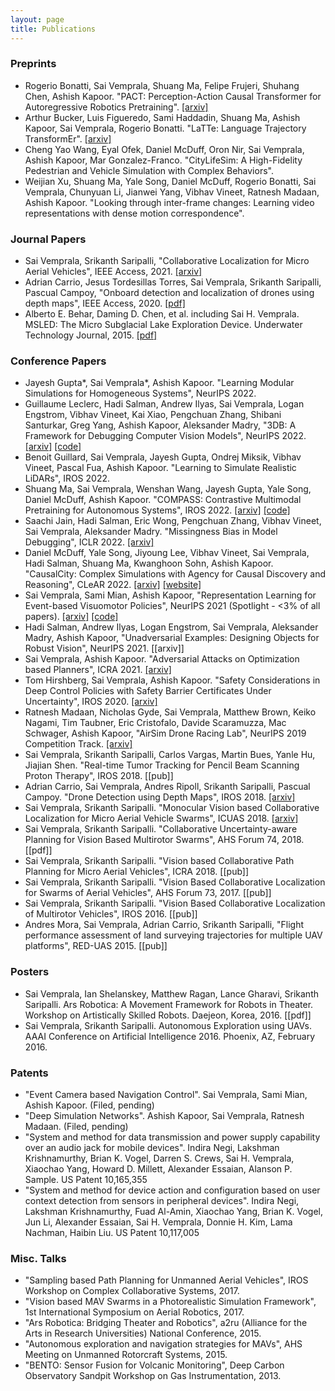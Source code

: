 ```yaml
---
layout: page
title: Publications
---
```


### Preprints

* Rogerio Bonatti, Sai Vemprala, Shuang Ma, Felipe Frujeri, Shuhang Chen, Ashish Kapoor. "PACT: Perception-Action Causal Transformer for Autoregressive Robotics Pretraining". [[arxiv]](https://arxiv.org/abs/2209.11133)
* Arthur Bucker, Luis Figueredo, Sami Haddadin, Shuang Ma, Ashish Kapoor, Sai Vemprala, Rogerio Bonatti. "LaTTe: Language Trajectory TransformEr". [[arxiv]](https://arxiv.org/abs/2208.02918)
* Cheng Yao Wang, Eyal Ofek, Daniel McDuff, Oron Nir, Sai Vemprala, Ashish Kapoor, Mar Gonzalez-Franco. "CityLifeSim: A High-Fidelity Pedestrian and Vehicle Simulation with Complex Behaviors".
* Weijian Xu, Shuang Ma, Yale Song, Daniel McDuff, Rogerio Bonatti, Sai Vemprala, Chunyuan Li, Jianwei Yang, Vibhav Vineet, Ratnesh Madaan, Ashish Kapoor. "Looking through inter-frame changes: Learning video representations with dense motion correspondence". 

### Journal Papers

* Sai Vemprala, Srikanth Saripalli, "Collaborative Localization for Micro Aerial Vehicles", IEEE Access, 2021. [[arxiv]](https://arxiv.org/abs/1905.02648)
* Adrian Carrio, Jesus Tordesillas Torres, Sai Vemprala, Srikanth Saripalli, Pascual Campoy, "Onboard detection and localization of drones using depth maps", IEEE Access, 2020. [[pdf]](https://ieeexplore.ieee.org/stamp/stamp.jsp?tp=&arnumber=8984298)
* Alberto E. Behar, Daming D. Chen, et al. including Sai H. Vemprala. MSLED: The Micro Subglacial Lake Exploration Device. Underwater Technology Journal, 2015. [[pdf]](https://www.ingentaconnect.com/content/sut/unwt/2015/00000033/00000001/art00002;jsessionid=agvzc52cz6vi.x-ic-live-01#)

### Conference Papers

* Jayesh Gupta*, Sai Vemprala*, Ashish Kapoor. "Learning Modular Simulations for Homogeneous Systems", NeurIPS 2022.
* Guillaume Leclerc, Hadi Salman, Andrew Ilyas, Sai Vemprala, Logan Engstrom, Vibhav Vineet, Kai Xiao, Pengchuan Zhang, Shibani Santurkar, Greg Yang, Ashish Kapoor, Aleksander Madry, "3DB: A Framework for Debugging Computer Vision Models", NeurIPS 2022. [[arxiv]](https://arxiv.org/abs/2106.03805) [[code]](https://github.com/3db/3db)
* Benoit Guillard, Sai Vemprala, Jayesh Gupta, Ondrej Miksik, Vibhav Vineet, Pascal Fua, Ashish Kapoor. "Learning to Simulate Realistic LiDARs", IROS 2022. 
* Shuang Ma, Sai Vemprala, Wenshan Wang, Jayesh Gupta, Yale Song, Daniel McDuff, Ashish Kapoor. "COMPASS: Contrastive Multimodal Pretraining for Autonomous Systems", IROS 2022. [[arxiv]](https://arxiv.org/abs/2203.15788) [[code]](https://github.com/microsoft/COMPASS)
* Saachi Jain, Hadi Salman, Eric Wong, Pengchuan Zhang, Vibhav Vineet, Sai Vemprala, Aleksander Madry. "Missingness Bias in Model Debugging", ICLR 2022. [[arxiv]](https://arxiv.org/abs/2204.08945)
* Daniel McDuff, Yale Song, Jiyoung Lee, Vibhav Vineet, Sai Vemprala, Hadi Salman, Shuang Ma, Kwanghoon Sohn, Ashish Kapoor. "CausalCity: Complex Simulations with Agency for Causal Discovery and Reasoning", CLeAR 2022. [[arxiv]](https://arxiv.org/abs/2106.13364) [[website]](https://causalcity.github.io)
* Sai Vemprala, Sami Mian, Ashish Kapoor, "Representation Learning for Event-based Visuomotor Policies", NeurIPS 2021 (Spotlight - <3% of all papers). [[arxiv]](https://arxiv.org/abs/2103.00806) [[code]](https://github.com/microsoft/event-vae-rl)
* Hadi Salman, Andrew Ilyas, Logan Engstrom, Sai Vemprala, Aleksander Madry, Ashish Kapoor, "Unadversarial Examples: Designing Objects for Robust Vision", NeurIPS 2021. [[arxiv]]
* Sai Vemprala, Ashish Kapoor. "Adversarial Attacks on Optimization based Planners", ICRA 2021. [[arxiv]](https://arxiv.org/abs/2011.00095s)
* Tom Hirshberg, Sai Vemprala, Ashish Kapoor. "Safety Considerations in Deep Control Policies with Safety Barrier Certificates Under Uncertainty", IROS 2020. [[arxiv]](https://arxiv.org/abs/2001.08198)
* Ratnesh Madaan, Nicholas Gyde, Sai Vemprala, Matthew Brown, Keiko Nagami, Tim Taubner, Eric Cristofalo, Davide Scaramuzza, Mac Schwager, Ashish Kapoor, "AirSim Drone Racing Lab", NeurIPS 2019 Competition Track. [[arxiv]](https://arxiv.org/abs/2003.05654)
* Sai Vemprala, Srikanth Saripalli, Carlos Vargas, Martin Bues, Yanle Hu, Jiajian Shen. "Real-time Tumor Tracking for Pencil Beam Scanning Proton Therapy", IROS 2018. [[pub]]
* Adrian Carrio, Sai Vemprala, Andres Ripoll, Srikanth Saripalli, Pascual Campoy. "Drone Detection using Depth Maps", IROS 2018. [[arxiv]](https://arxiv.org/abs/1808.00259)
* Sai Vemprala, Srikanth Saripalli. "Monocular Vision based Collaborative Localization for Micro Aerial Vehicle Swarms", ICUAS 2018. [[arxiv]](https://arxiv.org/abs/1804.02510)
* Sai Vemprala, Srikanth Saripalli. "Collaborative Uncertainty-aware Planning for Vision Based Multirotor Swarms", AHS Forum 74, 2018. [[pdf]]
* Sai Vemprala, Srikanth Saripalli. "Vision based Collaborative Path Planning for Micro Aerial Vehicles", ICRA 2018. [[pub]]
* Sai Vemprala, Srikanth Saripalli. "Vision Based Collaborative Localization for Swarms of Aerial Vehicles", AHS Forum 73, 2017. [[pub]]
* Sai Vemprala, Srikanth Saripalli. "Vision Based Collaborative Localization of Multirotor Vehicles", IROS 2016. [[pub]]
* Andres Mora, Sai Vemprala, Adrian Carrio, Srikanth Saripalli, "Flight performance assessment of land surveying trajectories for multiple UAV platforms", RED-UAS 2015. [[pub]]


### Posters
* Sai Vemprala, Ian Shelanskey, Matthew Ragan, Lance Gharavi, Srikanth Saripalli. Ars Robotica: A Movement Framework for Robots in Theater. Workshop on Artistically Skilled Robots. Daejeon, Korea, 2016. [[pdf]]
* Sai Vemprala, Srikanth Saripalli. Autonomous Exploration using UAVs. AAAI Conference on Artificial Intelligence 2016. Phoenix, AZ, February 2016.

### Patents

* "Event Camera based Navigation Control". Sai Vemprala, Sami Mian, Ashish Kapoor. (Filed, pending)
* "Deep Simulation Networks". Ashish Kapoor, Sai Vemprala, Ratnesh Madaan. (Filed, pending)
* "System and method for data transmission and power supply capability over an audio jack for mobile devices". Indira Negi, Lakshman Krishnamurthy, Brian K. Vogel, Darren S. Crews, Sai H. Vemprala, Xiaochao Yang, Howard D. Millett, Alexander Essaian, Alanson P. Sample. US Patent 10,165,355
* "System and method for device action and configuration based on user context detection from sensors in peripheral devices". Indira Negi, Lakshman Krishnamurthy, Fuad Al-Amin, Xiaochao Yang, Brian K. Vogel, Jun Li, Alexander Essaian, Sai H. Vemprala, Donnie H. Kim, Lama Nachman, Haibin Liu. US Patent 10,117,005

### Misc. Talks

* "Sampling based Path Planning for Unmanned Aerial Vehicles", IROS Workshop on Complex Collaborative Systems, 2017.
* "Vision based MAV Swarms in a Photorealistic Simulation Framework", 1st International Symposium on Aerial Robotics, 2017.
* "Ars Robotica: Bridging Theater and Robotics", a2ru (Alliance for the Arts in Research Universities) National Conference, 2015.
* "Autonomous exploration and navigation strategies for MAVs", AHS Meeting on Unmanned Rotorcraft Systems, 2015.
* "BENTO: Sensor Fusion for Volcanic Monitoring", Deep Carbon Observatory Sandpit Workshop on Gas Instrumentation, 2013.